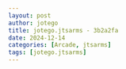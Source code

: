 ```yaml
---
layout: post
author: jotego
title: jotego.jtsarms - 3b2a2fa
date: 2024-12-14
categories: [Arcade, jtsarms]
tags: [jotego.jtsarms]
---
```


